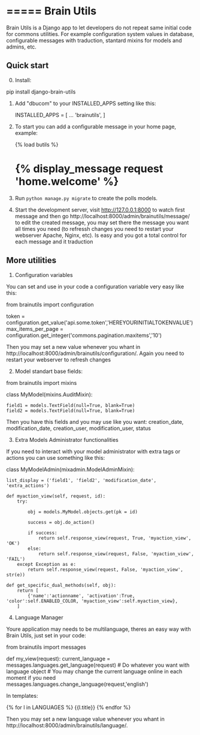 =====
Brain Utils
=====

Brain Utils is a Django app to let developers do not repeat same initial code for commons utilities. For example
configuration system values in database, configurable messages with traduction, stantard mixins for models and admins, etc.

Quick start
-----------

0. Install:

pip install django-brain-utils

1. Add "dbucom" to your INSTALLED_APPS setting like this:

    INSTALLED_APPS = [
        ...
        'brainutils',
    ]

2. To start you can add a configurable message in your home page, example:

    {% load butils %}
    <h1>{% display_message request 'home.welcome' %}</h1>

3. Run ``python manage.py migrate`` to create the polls models.

4. Start the development server, visit http://127.0.0.1:8000 to watch first message and then go http://localhost:8000/admin/brainutils/message/
   to edit the created message, you may set there the message you want all times you need (to refressh changes you need
   to restart your webserver Apache, Nginx, etc). Is easy and you got a total control for each message and it traduction


More utilities
-----------

1. Configuration variables

You can set and use in your code a configuration variable very easy like this:

from brainutils import configuration

token = configuration.get_value('api.some.token','HEREYOURINITIALTOKENVALUE')
max_items_per_page = configuration.get_integer('commons.pagination.maxitems','10')

Then you may set a new value whenever you whant in http://localhost:8000/admin/brainutils/configuration/. Again you need
to restart your webserver to refresh changes

2. Model standart base fields:

from brainutils import mixins

class MyModel(mixins.AuditMixin):

    field1 = models.TextField(null=True, blank=True)
    field2 = models.TextField(null=True, blank=True)

Then you have this fields and you may use like you want:
creation_date, modification_date, creation_user, modification_user, status

3. Extra Models Administrator functionalities

If you need to interact with your model administrator with extra tags or actions you can use something like this:

class MyModelAdmin(mixadmin.ModelAdminMixin):

    list_display = ('field1', 'field2', 'modification_date', 'extra_actions')

    def myaction_view(self, request, id):
        try:

            obj = models.MyModel.objects.get(pk = id)

            success = obj.do_action()

            if success:
                return self.response_view(request, True, 'myaction_view', 'OK')
            else:
                return self.response_view(request, False, 'myaction_view', 'FAIL')
        except Exception as e:
            return self.response_view(request, False, 'myaction_view', str(e))

    def get_specific_dual_methods(self, obj):
        return [
            {'name':'actionname', 'activation':True, 'color':self.ENABLED_COLOR, 'myaction_view':self.myaction_view},
        ]

4. Language Manager

Youre application may needs to be multilanguage, theres an easy way with Brain Utils, just set in your code:

from brainutils import messages

def my_view(request):
    current_language = messages.languages.get_language(request)
    # Do whatever you want with language object
    # You may change the current language online in each moment if you need
    messages.languages.change_language(request,'english')

In templates:

{% for l in LANGUAGES %}
    {{l.title}}
{% endfor %}

Then you may set a new language value whenever you whant in http://localhost:8000/admin/brainutils/language/.
